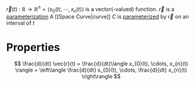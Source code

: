 $\vec{r}(t)\ :\ \mathbb{R} \rightarrow \mathbb{R}^n = \langle x_{0}(t), \cdots, x_{n}(t) \rangle$ is a vector(-valued) function.
$\vec{r}$ is a <u>parameterization</u>
A [[Space Curve|curve]] $C$ is <u>parameterized</u> by $\vec{r}$ on an interval of $t$

# Properties
$$
\frac{d}{dt} \vec{r}(t) = \frac{d}{dt}\langle x_{0}(t), \cdots, x_{n}(t) \rangle = \left\langle  \frac{d}{dt} x_{0}(t), \cdots, \frac{d}{dt} x_{n}(t)  \right\rangle
$$
